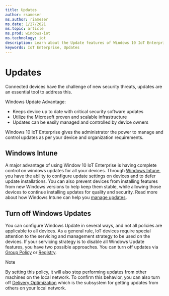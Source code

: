 ```yaml
---
title: Updates
author: rsameser
ms.author: riameser
ms.date: 1/27/2021
ms.topic: article
ms.prod: windows-iot
ms.technology: iot
description: Learn about the Update features of Windows 10 IoT Enterprise.
keywords: IoT Enterprise, Updates
---
```


# Updates
Connected devices have the challenge of new security threats, updates are an essential tool to address this.

Windows Update Advantage:
- Keeps device up to date with critical security software updates​
- Utilize the Microsoft proven and scalable infrastructure
- Updates can be easily managed and controlled by device owners

Windows 10 IoT Enterprise gives the administrator the power to manage and control updates as per your device and organization requirements.

## Windows Intune
A major advantage of using Window 10 IoT Enterprise is having complete control on windows updates for all your devices. Through [Windows Intune](https://docs.microsoft.com/mem/intune/protect/windows-update-settings), you have the ability to configure update settings on devices and to defer update installations. You can also prevent devices from installing features from new Windows versions to help keep them stable, while allowing those devices to continue installing updates for quality and security. Read more about how Windows Intune can help you [manage updates](https://docs.microsoft.com/mem/intune/protect/windows-update-for-business-configure).

## Turn off Windows Updates
You can configure Windows Update in several ways, and not all policies are applicable to all devices. As a general rule, IoT devices require special attention to the servicing and management strategy to be used on the devices. If your servicing strategy is to disable all Windows Update features, you have two possible approaches. You can turn off updates via [Group Policy](https://docs.microsoft.com/windows-hardware/manufacture/desktop/iot-ent-configure-policy-settings#windows-update-summary) or [Registry](https://docs.microsoft.com/en-us/windows/privacy/manage-connections-from-windows-operating-system-components-to-microsoft-services#bkmk-wu).

>[!NOTE]
>
> By setting this policy, it will also stop performing updates from other machines on the local network. To confirm this behavior, you can also turn off [Delivery Optimization](https://docs.microsoft.com/windows/privacy/manage-connections-from-windows-operating-system-components-to-microsoft-services#28-delivery-optimization) which is the subsystem for getting updates from others on your local network.

